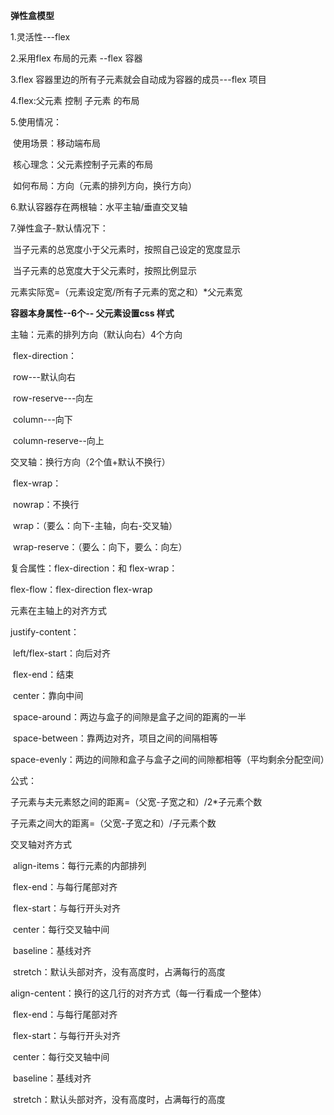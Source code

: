 **弹性盒模型**

1.灵活性---flex

2.采用flex 布局的元素 --flex 容器

3.flex 容器里边的所有子元素就会自动成为容器的成员---flex 项目

4.flex:父元素 控制 子元素 的布局

5.使用情况：

​	使用场景：移动端布局

​	核心理念：父元素控制子元素的布局

​	如何布局：方向（元素的排列方向，换行方向）

6.默认容器存在两根轴：水平主轴/垂直交叉轴

7.弹性盒子-默认情况下：

​	当子元素的总宽度小于父元素时，按照自己设定的宽度显示

​	当子元素的总宽度大于父元素时，按照比例显示

元素实际宽=（元素设定宽/所有子元素的宽之和）*父元素宽

**容器本身属性--6个-- 父元素设置css 样式**

主轴：元素的排列方向（默认向右）4个方向

​	flex-direction：

​		row---默认向右

​		row-reserve---向左

​		column---向下

​		column-reserve--向上

交叉轴：换行方向（2个值+默认不换行）

​	flex-wrap：

​		nowrap：不换行

​		wrap：（要么：向下-主轴，向右-交叉轴）

​		wrap-reserve：（要么：向下，要么：向左）

复合属性：flex-direction：和 flex-wrap：

flex-flow：flex-direction flex-wrap

元素在主轴上的对齐方式

justify-content：

​	left/flex-start：向后对齐

​	flex-end：结束

​	center：靠向中间

​	space-around：两边与盒子的间隙是盒子之间的距离的一半

​	space-between：靠两边对齐，项目之间的间隔相等

​	space-evenly：两边的间隙和盒子与盒子之间的间隙都相等（平均剩余分配空间）

公式：

子元素与夫元素怒之间的距离=（父宽-子宽之和）/2*子元素个数

子元素之间大的距离=（父宽-子宽之和）/子元素个数

交叉轴对齐方式

​	align-items：每行元素的内部排列

​		flex-end：与每行尾部对齐

​		flex-start：与每行开头对齐

​		center：每行交叉轴中间

​		baseline：基线对齐

​		stretch：默认头部对齐，没有高度时，占满每行的高度

align-centent：换行的这几行的对齐方式（每一行看成一个整体）

​		flex-end：与每行尾部对齐

​		flex-start：与每行开头对齐

​		center：每行交叉轴中间

​		baseline：基线对齐

​		stretch：默认头部对齐，没有高度时，占满每行的高度





















